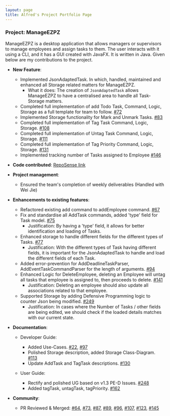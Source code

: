 ```yaml
---
layout: page
title: Alfred's Project Portfolio Page
---
```


### Project: ManageEZPZ

ManageEZPZ is a desktop application that allows managers or supervisors to manage employees and assign tasks to them. The user interacts with it using a CLI, and it has a GUI created with JavaFX. It is written in Java.
Given below are my contributions to the project.

* **New Feature**:
  * Implemented JsonAdaptedTask. In which, handled, maintained and enhanced all Storage related matters for ManageEZPZ.
    * What it does: The creation of `JsonAdaptedTask` allows ManageEZPZ to have a centralised area to handle all Task-Storage matters.
  * Completed full implementation of add Todo Task, Command, Logic, Storage as a full template for team to follow. [#72](https://github.com/AY2122S2-CS2103-F11-1/tp/pull/72) 
  * Implemented Storage functionality for Mark and Unmark Tasks. [#83](https://github.com/AY2122S2-CS2103-F11-1/tp/pull/83)
  * Completed full implementation of Tag Task Command, Logic, Storage. [#108](https://github.com/AY2122S2-CS2103-F11-1/tp/pull/108)
  * Completed full implementation of Untag Task Command, Logic, Storage. [#111](https://github.com/AY2122S2-CS2103-F11-1/tp/pull/111)
  * Completed full implementation of Tag Priority Command, Logic, Storage. [#131](https://github.com/AY2122S2-CS2103-F11-1/tp/pull/131)
  * Implemented tracking number of Tasks assigned to Employee [#146](https://github.com/AY2122S2-CS2103-F11-1/tp/pull/146)
  
* **Code contributed**: [RepoSense link](https://nus-cs2103-ay2122s2.github.io/tp-dashboard/?search=alfredkohhh&sort=groupTitle&sortWithin=title&since=2022-02-18&timeframe=commit&mergegroup=&groupSelect=groupByRepos&breakdown=true&checkedFileTypes=docs~functional-code~test-code~other)

* **Project management**:
  * Ensured the team's completion of weekly deliverables (Handled with Wei Jie)
  
* **Enhancements to existing features**:
  * Refactored existing add command to addEmployee command. [#67](https://github.com/AY2122S2-CS2103-F11-1/tp/pull/67)
  * Fix and standardise all AddTask commands, added 'type' field for Task model. [#75](https://github.com/AY2122S2-CS2103-F11-1/tp/pull/75)
    * Justification: By having a 'type' field, it allows for better identification and loading of Tasks.
  * Enhanced storage to handle different fields for the different types of Tasks. [#77](https://github.com/AY2122S2-CS2103-F11-1/tp/pull/77)
    * Justification: With the different types of Task having different fields, it is important for the JsonAdaptedTask to handle and load the different fields of each Task.
  * Added error-prevention for AddDeadlineTaskParser, AddEventTaskCommandParser for the length of arguments. [#94](https://github.com/AY2122S2-CS2103-F11-1/tp/pull/94)
  * Enhanced Logic for DeleteEmployee, deleting an Employee will untag all tasks that employee is assigned to, then proceeds to delete. [#141](https://github.com/AY2122S2-CS2103-F11-1/tp/pull/141)
    * Justification: Deleting an employee should also update all associations related to that employee.
  * Supported Storage by adding Defensive Programming logic to counter Json being modified. [#249](https://github.com/AY2122S2-CS2103-F11-1/tp/pull/249)
    * Justification: In cases where the Number of Tasks / other fields are being edited, we should check if the loaded details matches with our current state.

* **Documentation**:
  * Developer Guide:
    * Added Use-Cases. [#22](https://github.com/AY2122S2-CS2103-F11-1/tp/pull/22), 
                       [#97](https://github.com/AY2122S2-CS2103-F11-1/tp/pull/97)
    * Polished Storage description, added Storage Class-Diagram. [#113](https://github.com/AY2122S2-CS2103-F11-1/tp/pull/113)
    * Update AddTask and TagTask descriptions. [#130](https://github.com/AY2122S2-CS2103-F11-1/tp/pull/130)
    
  * User Guide:
    * Rectify and polished UG based on v1.3 PE-D Issues. [#248](https://github.com/AY2122S2-CS2103-F11-1/tp/pull/248)
    * Added tagTask, untagTask, tagPriority. [#162](https://github.com/AY2122S2-CS2103-F11-1/tp/pull/162)
    
* **Community**:
  * PR Reviewed & Merged: [#64](https://github.com/AY2122S2-CS2103-F11-1/tp/pull/64), 
                 [#73](https://github.com/AY2122S2-CS2103-F11-1/tp/pull/73), 
                 [#87](https://github.com/AY2122S2-CS2103-F11-1/tp/pull/87), 
                 [#89](https://github.com/AY2122S2-CS2103-F11-1/tp/pull/89),
                 [#96](https://github.com/AY2122S2-CS2103-F11-1/tp/pull/96),
                 [#107](https://github.com/AY2122S2-CS2103-F11-1/tp/pull/107),
                 [#123](https://github.com/AY2122S2-CS2103-F11-1/tp/pull/123),
                 [#145](https://github.com/AY2122S2-CS2103-F11-1/tp/pull/145)


